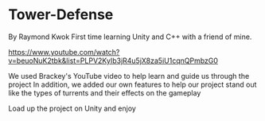 # Tower-Defense
By Raymond Kwok
First time learning Unity and C++ with a friend of mine. 

https://www.youtube.com/watch?v=beuoNuK2tbk&list=PLPV2KyIb3jR4u5jX8za5iU1cqnQPmbzG0

We used Brackey's YouTube video to help learn and guide us through the project
In addition, we added our own features to help our project stand out like the types of turrents and their effects on the gameplay

Load up the project on Unity and enjoy
